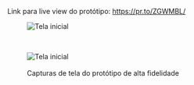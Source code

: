 Link para live view do protótipo: https://pr.to/ZGWMBL/

<figure>
    <img src="https://raw.githubusercontent.com/wiki/fga-gpp-mds/2016.2-WikiLegis/imagens/casa.png" alt="Tela inicial" align="middle">
</figure>
<br>
<figure>
    <img src="https://raw.githubusercontent.com/wiki/fga-gpp-mds/2016.2-WikiLegis/imagens/screen4.png" alt="Tela inicial" align="middle">
<br><br>
<figcaption>Capturas de tela do protótipo de alta fidelidade</figcaption>
</figure>